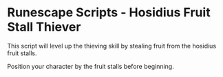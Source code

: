 # Runescape Scripts - Hosidius Fruit Stall Thiever
This script will level up the thieving skill by stealing fruit from the hosidius fruit stalls.

Position your character by the fruit stalls before beginning. 

